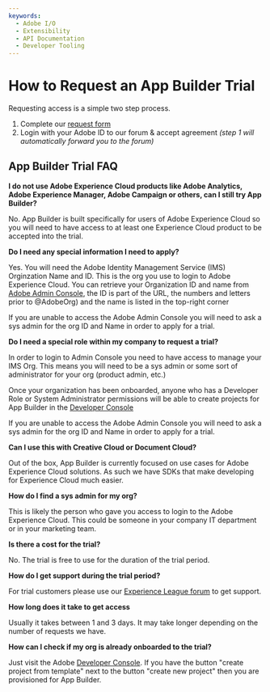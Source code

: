 ```yaml
---
keywords:
  - Adobe I/O
  - Extensibility
  - API Documentation
  - Developer Tooling
---
```


# How to Request an App Builder Trial

Requesting access is a simple two step process. 

1. Complete our [request form](https://adobe.ly/appbuilder-trial) 
2. Login with your Adobe ID to our forum & accept agreement _(step 1 will automatically forward you to the forum)_


## App Builder Trial FAQ

**I do not use Adobe Experience Cloud products like Adobe Analytics, Adobe Experience Manager, Adobe Campaign or others, can I still try App Builder?**

No. App Builder is built specifically for users of Adobe Experience Cloud so you will need to have access to at least one Experience Cloud product to be accepted into the trial.

**Do I need any special information I need to apply?**

Yes. You will need the Adobe Identity Management Service (IMS) Orginzation Name and ID. This is the org you use to login to Adobe Experience Cloud. You can retrieve your Organization ID and name from [Adobe Admin Console](https://adminconsole.adobe.com), the ID is part of the URL, the numbers and letters prior to @AdobeOrg) and the name is listed in the top-right corner

If you are unable to access the Adobe Admin Console you will need to ask a sys admin for the org ID and Name in order to apply for a trial.

**Do I need a special role within my company to request a trial?**

In order to login to Admin Console you need to have access to manage your IMS Org. This means you will need to be a sys admin or some sort of administrator for your org (product admin, etc.) 

Once your organization has been onboarded, anyone who has a Developer Role or System Administrator permissions will be able to create projects for App Builder in the [Developer Console](/console)

If you are unable to access the Adobe Admin Console you will need to ask a sys admin for the org ID and Name in order to apply for a trial.

**Can I use this with Creative Cloud or Document Cloud?**

Out of the box, App Builder is currently focused on use cases for Adobe Experience Cloud solutions. As such we have SDKs that make developing for Experience Cloud much easier. 

**How do I find a sys admin for my org?**

This is likely the person who gave you access to login to the Adobe Experience Cloud. This could be someone in your company IT department or in your marketing team.

**Is there a cost for the trial?**

No. The trial is free to use for the duration of the trial period.

**How do I get support during the trial period?**

For trial customers please use our [Experience League forum](https://experienceleaguecommunities.adobe.com/t5/project-firefly/ct-p/project-firefly) to get support.

**How long does it take to get access**

Usually it takes between 1 and 3 days. It may take longer depending on the number of requests we have.

**How can I check if my org is already onboarded to the trial?**

Just visit the Adobe [Developer Console](/console). If you have the button "create project from template" next to the button "create new project" then you are provisioned for App Builder. 

